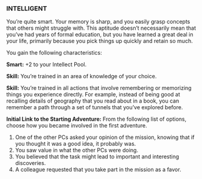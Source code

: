 ### INTELLIGENT

<!-- P, ID: 050588 -->

You’re quite smart. Your memory is sharp, and you easily grasp concepts that others might struggle with. This aptitude doesn’t necessarily mean that you’ve had years of formal education, but you have learned a great deal in your life, primarily because you pick things up quickly and retain so much.

<!-- P, ID: 050589 -->

You gain the following characteristics:

<!-- P, ID: 050590 -->

**Smart:** +2 to your Intellect Pool.

<!-- P, ID: 050591 -->

**Skill:** You’re trained in an area of knowledge of your choice.

<!-- P, ID: 050592 -->

**Skill:** You’re trained in all actions that involve remembering or memorizing things you experience directly. For example, instead of being good at recalling details of geography that you read about in a book, you can remember a path through a set of tunnels that you’ve explored before.

<!-- P, ID: 050593 -->

**Initial Link to the Starting Adventure:** From the following list of options, choose how you became involved in the first adventure.

<!-- L, ID: 050594 -->

1. One of the other PCs asked your opinion of the mission, knowing that if you thought it was a good idea, it probably was.
2. You saw value in what the other PCs were doing.
3. You believed that the task might lead to important and interesting discoveries.
4. A colleague requested that you take part in the mission as a favor.

<!-- /L -->

